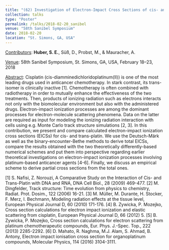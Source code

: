 ```yaml
---
title: "(62) Investigation of Electron-Impact Cross Sections of cis- and trans-diamminedichloridoplatinum(II)"
collection: talks
type: "Poster"
permalink: /talks/2018-02-20_sanibel
venue: "58th Sanibel Symposium"
date: 2018-02-20
location: "St. Simons, GA, USA"
---
```


<u>Contributors</u>: <b>Huber, S. E.</b>, Süß, D., Probst, M., & Mauracher, A. 

<u>Venue</u>: 58th Sanibel Symposium, St. Simons, GA, USA, February 18–23, 2018

<u>Abstract</u>: Cisplatin (cis-diamminedichloridoplatinum(II)) is one of the most leading drugs used in anticancer chemotherapy. In stark contrast, its trans-isomer is clinically inactive [1]. Chemotherapy is often combined with radiotherapy in order to mutually enhance the effectiveness of the two treatments. Then, products of ionizing radiation such as electrons interacts not only with the biomolecular environment but also with the administered drugs. Electron-impact ionization processes are among the dominant processes for electron-molecule scattering phenomena. Data on the latter are required as input for modeling the ionizing radiation interaction with cells using e.g. Monte Carlo track structure simulations [2, 3]. In this contribution, we present and compare calculated electron-impact ionization cross sections (EICSs) for cis- and trans-platin. We use the Deutsch-Märk as well as the binary-encounter-Bethe methods to derive total EICSs, compare the results obtained with the two theoretically differently-based numerical schemes and put them into perspective regarding earlier theoretical investigations on electron-impact ionization processes involving platinum-based anticancer agents [4-6]. Finally, we discuss an empirical scheme to derive partial cross sections from the total ones.

[1]	S. Nafisi, Z. Norouzi, A Comparative Study on the Interaction of Cis- and Trans-Platin with DNA and RNA, DNA Cell Biol., 28 (2009) 469-477.
[2]	M. Dingfelder, Track structure: Time evolution from physics to chemistry, Radiat. Prot. Dosim., 122 (2006) 16-21.
[3]	M. Müller, M. Durante, H. Stocker, F. Merz, I. Bechmann, Modeling radiation effects at the tissue level, European Physical Journal D, 60 (2010) 171-176.
[4]	B. Zywicka, P. Mozejko, Cross section calculations for electron impact ionization and elastic scattering from cisplatin, European Physical Journal D, 66 (2012) 5.
[5]	B. Zywicka, P. Mozejko, Cross section calculations for electron scattering from platinum chemotherapeutic compounds, Eur. Phys. J.-Spec. Top., 222 (2013) 2285-2292.
[6]	D. Mahato, R. Naghma, M.J. Alam, S. Ahmad, B. Antony, Electron impact ionisation cross section for organoplatinum compounds, Molecular Physics, 114 (2016) 3104-3111.




<!---
[Slides](http://stefaneha.github.io/files/2024-09-16_OEGP.pdf){:target="_blank"}
-->